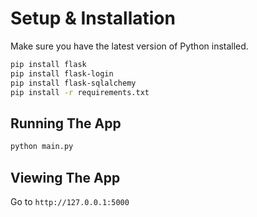 # Setup & Installation

Make sure you have the latest version of Python installed.


```bash
pip install flask
pip install flask-login
pip install flask-sqlalchemy
pip install -r requirements.txt
```

## Running The App

```bash
python main.py
```

## Viewing The App

Go to `http://127.0.0.1:5000`
